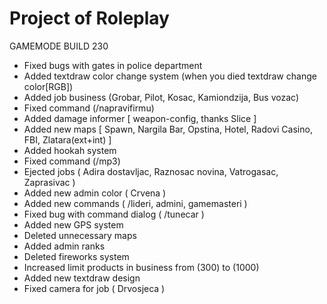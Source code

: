 # Project of Roleplay #

GAMEMODE BUILD 230

- Fixed bugs with gates in police department
- Added textdraw color change system  (when you died textdraw change color[RGB])
- Added job business (Grobar, Pilot, Kosac, Kamiondzija, Bus vozac)
- Fixed command (/napravifirmu)
- Added damage informer [ weapon-config, thanks Slice ]
- Added new maps [ Spawn, Nargila Bar, Opstina, Hotel, Radovi Casino, FBI, Zlatara(ext+int) ]
- Added hookah system
- Fixed command (/mp3)
- Ejected jobs ( Adira dostavljac, Raznosac novina, Vatrogasac, Zaprasivac )
- Added new admin color ( Crvena )
- Added new commands ( /lideri, admini, gamemasteri )
- Fixed bug with command dialog ( /tunecar )
- Added new GPS system
- Deleted unnecessary maps
- Added admin ranks
- Deleted fireworks system
- Increased limit products in business from (300) to (1000)
- Added new textdraw design
- Fixed camera for job ( Drvosjeca )


      

